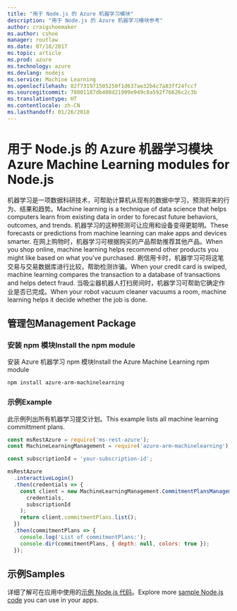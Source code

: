 ```yaml
---
title: "用于 Node.js 的 Azure 机器学习模块"
description: "用于 Node.js 的 Azure 机器学习模块参考"
author: craigshoemaker
ms.author: cshoe
manager: routlaw
ms.date: 07/18/2017
ms.topic: article
ms.prod: azure
ms.technology: azure
ms.devlang: nodejs
ms.service: Machine Learning
ms.openlocfilehash: 82f731971505250f1d637ae32b4c7a83ff24fccf
ms.sourcegitcommit: 78001187db408d21909e949c8a592f76626c2c3b
ms.translationtype: HT
ms.contentlocale: zh-CN
ms.lasthandoff: 01/26/2018
---
```

# <a name="azure-machine-learning-modules-for-nodejs"></a><span data-ttu-id="d34a5-103">用于 Node.js 的 Azure 机器学习模块</span><span class="sxs-lookup"><span data-stu-id="d34a5-103">Azure Machine Learning modules for Node.js</span></span>

<span data-ttu-id="d34a5-104">机器学习是一项数据科研技术，可帮助计算机从现有的数据中学习，预测将来的行为、结果和趋势。</span><span class="sxs-lookup"><span data-stu-id="d34a5-104">Machine learning is a technique of data science that helps computers learn from existing data in order to forecast future behaviors, outcomes, and trends.</span></span> <span data-ttu-id="d34a5-105">机器学习的这种预测可让应用和设备变得更聪明。</span><span class="sxs-lookup"><span data-stu-id="d34a5-105">These forecasts or predictions from machine learning can make apps and devices smarter.</span></span> <span data-ttu-id="d34a5-106">在网上购物时，机器学习可根据购买的产品帮助推荐其他产品。</span><span class="sxs-lookup"><span data-stu-id="d34a5-106">When you shop online, machine learning helps recommend other products you might like based on what you've purchased.</span></span> <span data-ttu-id="d34a5-107">刷信用卡时，机器学习可将这笔交易与交易数据库进行比较，帮助检测诈骗。</span><span class="sxs-lookup"><span data-stu-id="d34a5-107">When your credit card is swiped, machine learning compares the transaction to a database of transactions and helps detect fraud.</span></span> <span data-ttu-id="d34a5-108">当吸尘器机器人打扫房间时，机器学习可帮助它确定作业是否已完成。</span><span class="sxs-lookup"><span data-stu-id="d34a5-108">When your robot vacuum cleaner vacuums a room, machine learning helps it decide whether the job is done.</span></span>

## <a name="management-package"></a><span data-ttu-id="d34a5-109">管理包</span><span class="sxs-lookup"><span data-stu-id="d34a5-109">Management Package</span></span>


### <a name="install-the-npm-module"></a><span data-ttu-id="d34a5-110">安装 npm 模块</span><span class="sxs-lookup"><span data-stu-id="d34a5-110">Install the npm module</span></span>

<span data-ttu-id="d34a5-111">安装 Azure 机器学习 npm 模块</span><span class="sxs-lookup"><span data-stu-id="d34a5-111">Install the Azure Machine Learning npm module</span></span>

```bash
npm install azure-arm-machinelearning
```

### <a name="example"></a><span data-ttu-id="d34a5-112">示例</span><span class="sxs-lookup"><span data-stu-id="d34a5-112">Example</span></span>

<span data-ttu-id="d34a5-113">此示例列出所有机器学习提交计划。</span><span class="sxs-lookup"><span data-stu-id="d34a5-113">This example lists all machine learning committment plans.</span></span>

```javascript
const msRestAzure = require('ms-rest-azure');
const MachineLearningManagement = require('azure-arm-machinelearning');

const subscriptionId = 'your-subscription-id';

msRestAzure
  .interactiveLogin()
  .then(credentials => {
    const client = new MachineLearningManagement.CommitmentPlansManagementClient(
      credentials,
      subscriptionId
    );
    return client.commitmentPlans.list();
  })
  .then(commitmentPlans => {
    console.log('List of commitmentPlans:');
    console.dir(commitmentPlans, { depth: null, colors: true });
  });
```

## <a name="samples"></a><span data-ttu-id="d34a5-114">示例</span><span class="sxs-lookup"><span data-stu-id="d34a5-114">Samples</span></span>

<span data-ttu-id="d34a5-115">详细了解可在应用中使用的[示例 Node.js 代码](https://azure.microsoft.com/resources/samples/?platform=nodejs)。</span><span class="sxs-lookup"><span data-stu-id="d34a5-115">Explore more [sample Node.js code](https://azure.microsoft.com/resources/samples/?platform=nodejs) you can use in your apps.</span></span>
